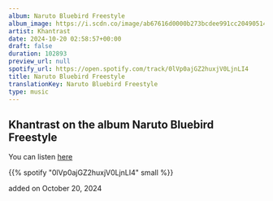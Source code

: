 ```yaml
---
album: Naruto Bluebird Freestyle
album_image: https://i.scdn.co/image/ab67616d0000b273bcdee991cc20490514959427
artist: Khantrast
date: 2024-10-20 02:58:57+00:00
draft: false
duration: 102893
preview_url: null
spotify_url: https://open.spotify.com/track/0lVp0ajGZ2huxjV0LjnLI4
title: Naruto Bluebird Freestyle
translationKey: Naruto Bluebird Freestyle
type: music
---
```


## Khantrast on the album Naruto Bluebird Freestyle

You can listen [here](https://open.spotify.com/track/0lVp0ajGZ2huxjV0LjnLI4)

{{% spotify "0lVp0ajGZ2huxjV0LjnLI4" small %}}

added on October 20, 2024